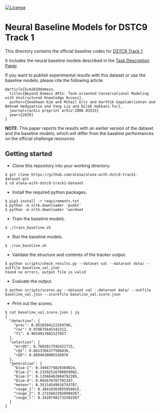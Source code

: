 [![License](https://img.shields.io/badge/License-Apache%202.0-blue.svg)](https://opensource.org/licenses/Apache-2.0)

# Neural Baseline Models for DSTC9 Track 1

This directory contains the official baseline codes for [DSTC9 Track 1](../README.md).

It includes the neural baseline models described in the [Task Description Paper](https://arxiv.org/abs/2006.03533).

If you want to publish experimental results with this dataset or use the baseline models, please cite the following article:
```
@article{kim2020domain,
  title={Beyond Domain APIs: Task-oriented Conversational Modeling with Unstructured Knowledge Access},
  author={Seokhwan Kim and Mihail Eric and Karthik Gopalakrishnan and Behnam Hedayatnia and Yang Liu and Dilek Hakkani-Tur},
  journal={arXiv preprint arXiv:2006.03533}
  year={2020}
}
```

**NOTE**: This paper reports the results with an earlier version of the dataset and the baseline models, which will differ from the baseline performances on the official challenge resources.

## Getting started

* Clone this repository into your working directory.

``` shell
$ git clone https://github.com/alexa/alexa-with-dstc9-track1-dataset.git
$ cd alexa-with-dstc9-track1-dataset
```

* Install the required python packages.

``` shell
$ pip3 install -r requirements.txt
$ python -m nltk.downloader 'punkt'
$ python -m nltk.downloader 'wordnet
```

* Train the baseline models.

``` shell
$ ./train_baseline.sh
```

* Run the baseline models.

``` shell
$ ./run_baseline.sh
```

* Validate the structure and contents of the tracker output.

``` shell
$ python scripts/check_results.py --dataset val --dataroot data/ --outfile baseline_val.json
Found no errors, output file is valid
```

* Evaluate the output.

``` shell
$ python scripts/scores.py --dataset val --dataroot data/ --outfile baseline_val.json --scorefile baseline_val.score.json
```

* Print out the scores.

``` shell
$ cat baseline_val.score.json | jq
{
  "detection": {
    "prec": 0.9526584122359796,
    "rec": 0.978675645342312,
    "f1": 0.9654917881527957
  },
  "selection": {
    "mrr@5": 0.7602017592421715,
    "r@1": 0.6613766377560436,
    "r@5": 0.8894630005536076
  },
  "generation": {
    "blue-1": 0.3494779829369024,
    "blue-2": 0.21592516786059082,
    "blue-3": 0.13566462884792285,
    "blue-4": 0.092676787701347,
    "meteor": 0.35154549916793787,
    "rouge_1": 0.38418363055958615,
    "rouge_2": 0.17156023928989267,
    "rouge_l": 0.34207981732502507
  }
}
```


